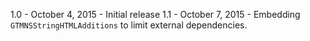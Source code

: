 1.0 - October 4, 2015 - Initial release
1.1 - October 7, 2015 - Embedding `GTMNSStringHTMLAdditions` to limit external dependencies.